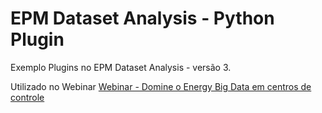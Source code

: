 # EPM Dataset Analysis - Python Plugin
Exemplo Plugins no EPM Dataset Analysis - versão 3.

Utilizado no Webinar
[Webinar - Domine o Energy Big Data em centros de controle](https://www.youtube.com/watch?v=qsOmrYtYSxQ&list)
